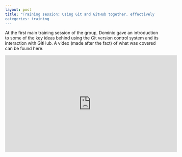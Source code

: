 ```yaml
---
layout: post
title: "Training session: Using Git and GitHub together, effectively
categories: training
---
```


At the first main training session of the group, Dominic gave an introduction to some of the key ideas behind using the Git version control system
and its interaction with GitHub. A video (made after the fact) of what was covered can be found here:

<iframe width="560" height="315" src="https://www.youtube.com/embed/cWzS2CtMH_U?si=gpeWV7yeHbv3oYgA" title="YouTube video player" frameborder="0" allow="accelerometer; autoplay; clipboard-write; encrypted-media; gyroscope; picture-in-picture; web-share" allowfullscreen></iframe>
